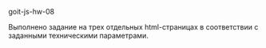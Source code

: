 goit-js-hw-08

Выполнено задание на трех отдельных html-страницах в соответствии с заданными техническими параметрами.
